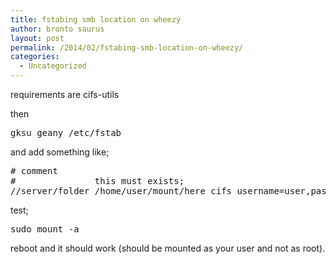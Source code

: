 ```yaml
---
title: fstabing smb location on wheezy
author: bronto saurus
layout: post
permalink: /2014/02/fstabing-smb-location-on-wheezy/
categories:
  - Uncategorized
---
```

requirements are cifs-utils

then

<pre>gksu geany /etc/fstab</pre>

and add something like;

<pre># comment
#               this must exists;
//server/folder /home/user/mount/here cifs username=user,password=pass,domain=domain,uid=1000 0 0</pre>

test;

<pre>sudo mount -a</pre>

reboot and it should work (should be mounted as your user and not as root).